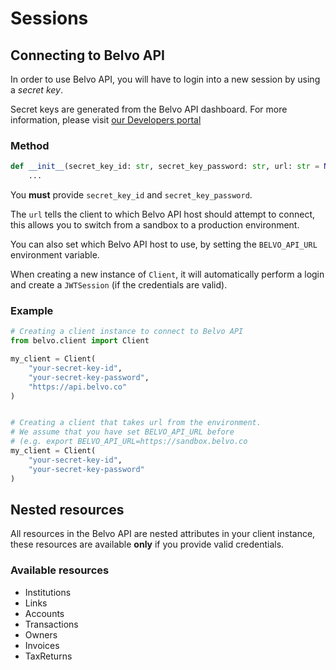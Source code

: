 # Sessions

## Connecting to Belvo API

In order to use Belvo API, you will have to login into a new session by using
a _secret key_.

Secret keys are generated from the Belvo API dashboard. For more information, please visit 
[our Developers portal](https://developers.belvo.co/docs/get-your-belvo-api-keys)

### Method

```python
def __init__(secret_key_id: str, secret_key_password: str, url: str = None) -> None:
    ...
```

You **must** provide `secret_key_id` and `secret_key_password`. 

The `url` tells the client to which Belvo API host should attempt to connect, 
this allows you to switch from a sandbox to a production environment.

You can also set which Belvo API host to use, by setting the `BELVO_API_URL`
environment variable.

When creating a new instance of `Client`, it will automatically perform a login
and create a `JWTSession` (if the credentials are valid).
 

### Example
```python
# Creating a client instance to connect to Belvo API
from belvo.client import Client

my_client = Client(
    "your-secret-key-id", 
    "your-secret-key-password", 
    "https://api.belvo.co"
)


# Creating a client that takes url from the environment.
# We assume that you have set BELVO_API_URL before 
# (e.g. export BELVO_API_URL=https://sandbox.belvo.co
my_client = Client(
    "your-secret-key-id", 
    "your-secret-key-password"
)
```

## Nested resources

All resources in the Belvo API are nested attributes in your client instance,
these resources are available **only** if you provide valid credentials.


### Available resources
* Institutions
* Links
* Accounts
* Transactions
* Owners
* Invoices
* TaxReturns